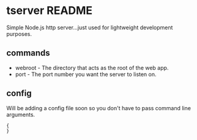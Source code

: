 # tserver README

Simple Node.js http server...just used for lightweight development purposes.

## commands
* webroot - The directory that acts as the root of the web app.
* port - The port number you want the server to listen on.

## config
Will be adding a config file soon so you don't have to pass command line arguments.
```javascript
{
}
```

